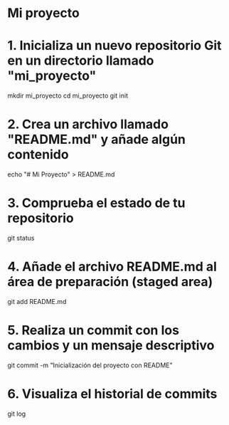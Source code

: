 # Mi proyecto
# 1. Inicializa un nuevo repositorio Git en un directorio llamado "mi_proyecto"
mkdir mi_proyecto
cd mi_proyecto
git init

# 2. Crea un archivo llamado "README.md" y añade algún contenido
echo "# Mi Proyecto" > README.md

# 3. Comprueba el estado de tu repositorio
git status

# 4. Añade el archivo README.md al área de preparación (staged area)
git add README.md

# 5. Realiza un commit con los cambios y un mensaje descriptivo
git commit -m "Inicialización del proyecto con README"

# 6. Visualiza el historial de commits
git log


